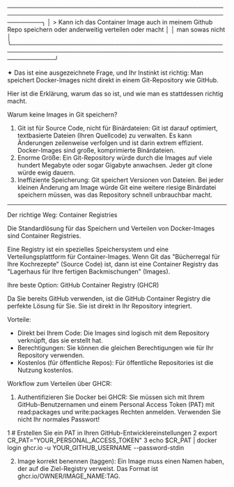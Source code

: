 ────────────────────────────────────────────────────────────────────────────────────────────────────────────╮
│  > Kann ich das Container Image auch in meinem Github Repo speichern oder anderweitig verteilen oder macht   │
│    man sowas nicht                                                                                           │
╰──────────────────────────────────────────────────────────────────────────────────────────────────────────────╯

✦ Das ist eine ausgezeichnete Frage, und Ihr Instinkt ist richtig: Man speichert Docker-Images nicht direkt in
  einem Git-Repository wie GitHub.

  Hier ist die Erklärung, warum das so ist, und wie man es stattdessen richtig macht.

  Warum keine Images in Git speichern?

   1. Git ist für Source Code, nicht für Binärdateien: Git ist darauf optimiert, textbasierte Dateien (Ihren
      Quellcode) zu verwalten. Es kann Änderungen zeilenweise verfolgen und ist darin extrem effizient.
      Docker-Images sind große, komprimierte Binärdateien.
   2. Enorme Größe: Ein Git-Repository würde durch die Images auf viele hundert Megabyte oder sogar Gigabyte
      anwachsen. Jeder git clone würde ewig dauern.
   3. Ineffiziente Speicherung: Git speichert Versionen von Dateien. Bei jeder kleinen Änderung am Image würde Git
      eine weitere riesige Binärdatei speichern müssen, was das Repository schnell unbrauchbar macht.

  ---

  Der richtige Weg: Container Registries

  Die Standardlösung für das Speichern und Verteilen von Docker-Images sind Container Registries.

  Eine Registry ist ein spezielles Speichersystem und eine Verteilungsplattform für Container-Images. Wenn Git
  das "Bücherregal für Ihre Kochrezepte" (Source Code) ist, dann ist eine Container Registry das "Lagerhaus für
  Ihre fertigen Backmischungen" (Images).

  Ihre beste Option: GitHub Container Registry (GHCR)

  Da Sie bereits GitHub verwenden, ist die GitHub Container Registry die perfekte Lösung für Sie. Sie ist direkt
  in Ihr Repository integriert.

  Vorteile:
   * Direkt bei Ihrem Code: Die Images sind logisch mit dem Repository verknüpft, das sie erstellt hat.
   * Berechtigungen: Sie können die gleichen Berechtigungen wie für Ihr Repository verwenden.
   * Kostenlos (für öffentliche Repos): Für öffentliche Repositories ist die Nutzung kostenlos.

  Workflow zum Verteilen über GHCR:

   1. Authentifizieren Sie Docker bei GHCR:
      Sie müssen sich mit Ihrem GitHub-Benutzernamen und einem Personal Access Token (PAT) mit read:packages und
  write:packages Rechten anmelden. Verwenden Sie nicht Ihr normales Passwort!

   1     # Erstellen Sie ein PAT in Ihren GitHub-Entwicklereinstellungen
   2     export CR_PAT="YOUR_PERSONAL_ACCESS_TOKEN"
   3     echo $CR_PAT | docker login ghcr.io -u YOUR_GITHUB_USERNAME --password-stdin

   2. Image korrekt benennen (taggen):
      Ein Image muss einen Namen haben, der auf die Ziel-Registry verweist. Das Format ist
  ghcr.io/OWNER/IMAGE_NAME:TAG.